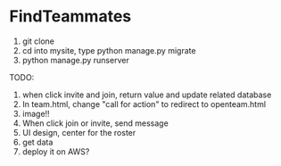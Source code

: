 # FindTeammates
1. git clone
2. cd into mysite, type python manage.py migrate
3. python manage.py runserver

TODO:
1. when click invite and join, return value and update related database
2. In team.html, change "call for action" to redirect to openteam.html
3. image!!
4. When click join or invite, send message
5. UI design, center for the roster
6. get data
7. deploy it on AWS?
